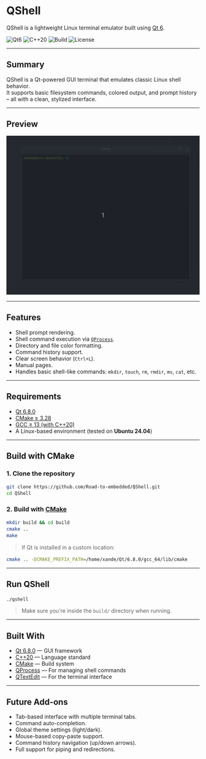 # QShell
QShell is a lightweight Linux terminal emulator built using [Qt 6](https://www.qt.io/).

![Qt6](https://img.shields.io/badge/Qt-6.8.0-brightgreen)
![C++20](https://img.shields.io/badge/C%2B%2B-20-blue)
![Build](https://img.shields.io/badge/build-passing-success)
![License](https://img.shields.io/github/license/Road-to-embedded/QShell)

---

## Summary
QShell is a Qt-powered GUI terminal that emulates classic Linux shell behavior.  
It supports basic filesystem commands, colored output, and prompt history – all with a clean, stylized interface.

---

## Preview
![qshell-demo](./resources/qshell_demo.gif)

---

## Features
- Shell prompt rendering.
- Shell command execution via [`QProcess`](https://doc.qt.io/qt-6/qprocess.html).
- Directory and file color formatting.
- Command history support.
- Clear screen behavior (`Ctrl+L`).
- Manual pages.
- Handles basic shell-like commands: `mkdir`, `touch`, `rm`, `rmdir`, `mv`, `cat`, etc.

---

## Requirements
- [Qt 6.8.0](https://www.qt.io/)
- [CMake ≥ 3.28](https://cmake.org/)
- [GCC ≥ 13 (with C++20)](https://gcc.gnu.org/)
- A Linux-based environment (tested on **Ubuntu 24.04**)

---

## Build with CMake

### 1. Clone the repository
```bash
git clone https://github.com/Road-to-embedded/QShell.git
cd QShell
```

### 2. Build with [CMake](https://cmake.org/)
```bash
mkdir build && cd build
cmake ..
make
```

> If Qt is installed in a custom location:
```bash
cmake .. -DCMAKE_PREFIX_PATH=/home/xande/Qt/6.8.0/gcc_64/lib/cmake
```

---

## Run QShell
```bash
./qshell
```
> Make sure you're inside the `build/` directory when running.

---

## Built With
- [Qt 6.8.0](https://www.qt.io/) — GUI framework
- [C++20](https://en.cppreference.com/w/cpp/20) — Language standard
- [CMake](https://cmake.org/) — Build system
- [QProcess](https://doc.qt.io/qt-6/qprocess.html) — For managing shell commands
- [QTextEdit](https://doc.qt.io/qt-6/qtextedit.html) — For the terminal interface

---

## Future Add-ons
- Tab-based interface with multiple terminal tabs.
- Command auto-completion.
- Global theme settings (light/dark).
- Mouse-based copy-paste support.
- Command history navigation (up/down arrows).
- Full support for piping and redirections.




